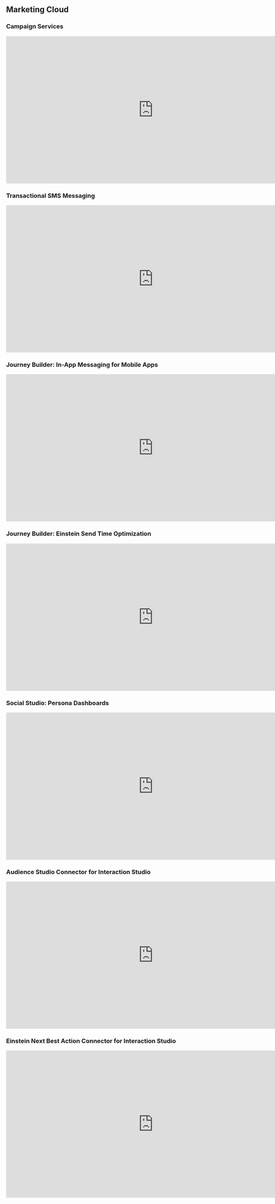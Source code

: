 ## Marketing Cloud


### Campaign Services
<iframe width="800" height="400" src="https://www.youtube.com/embed/9R8xJYMlZU4" frameborder="0" allow="accelerometer; autoplay; encrypted-media; gyroscope; picture-in-picture" allowfullscreen></iframe>

### Transactional SMS Messaging

<iframe width="800" height="400" src="https://www.youtube.com/embed/eGep_sf4Mwc" frameborder="0" allow="accelerometer; autoplay; encrypted-media; gyroscope; picture-in-picture" allowfullscreen></iframe>

### Journey Builder: In-App Messaging for Mobile Apps

<iframe width="800" height="400" src="https://www.youtube.com/embed/luXYuUVyOc0" frameborder="0" allow="accelerometer; autoplay; encrypted-media; gyroscope; picture-in-picture" allowfullscreen></iframe>

### Journey Builder: Einstein Send Time Optimization

<iframe width="800" height="400" src="https://www.youtube.com/embed/99GazPQcZxQ" frameborder="0" allow="accelerometer; autoplay; encrypted-media; gyroscope; picture-in-picture" allowfullscreen></iframe>


### Social Studio: Persona Dashboards

<iframe width="800" height="400" src="https://www.youtube.com/embed/ez5psWoIh2U" frameborder="0" allow="accelerometer; autoplay; encrypted-media; gyroscope; picture-in-picture" allowfullscreen></iframe>

### Audience Studio Connector for Interaction Studio

<iframe width="800" height="400" src="https://www.youtube.com/embed/RnjhCzek0Og" frameborder="0" allow="accelerometer; autoplay; encrypted-media; gyroscope; picture-in-picture" allowfullscreen></iframe>

### Einstein Next Best Action Connector for Interaction Studio

<iframe width="800" height="400" src="https://www.youtube.com/embed/PgfjKjdFkG4" frameborder="0" allow="accelerometer; autoplay; encrypted-media; gyroscope; picture-in-picture" allowfullscreen></iframe>


